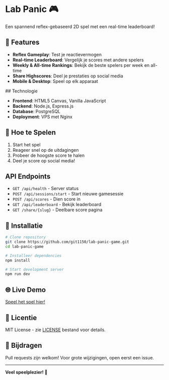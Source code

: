 # Lab Panic 🎮

Een spannend reflex-gebaseerd 2D spel met een real-time leaderboard!

## 🚀 Features

- **Reflex Gameplay**: Test je reactievermogen
- **Real-time Leaderboard**: Vergelijk je scores met andere spelers
- **Weekly & All-time Rankings**: Bekijk de beste spelers per week en all-time
- **Share Highscores**: Deel je prestaties op social media
- **Mobile & Desktop**: Speel op elk apparaat

##️ Technologie

- **Frontend**: HTML5 Canvas, Vanilla JavaScript
- **Backend**: Node.js, Express.js
- **Database**: PostgreSQL
- **Deployment**: VPS met Nginx

## 🎯 Hoe te Spelen

1. Start het spel
2. Reageer snel op de uitdagingen
3. Probeer de hoogste score te halen
4. Deel je score op social media!

## API Endpoints

- `GET /api/health` - Server status
- `POST /api/sessions/start` - Start nieuwe gamesessie
- `POST /api/scores` - Dien score in
- `GET /api/leaderboard` - Bekijk leaderboard
- `GET /share/{slug}` - Deelbare score pagina

## 🚀 Installatie

```bash
# Clone repository
git clone https://github.com/git1150/lab-panic-game.git
cd lab-panic-game

# Installeer dependencies
npm install

# Start development server
npm run dev
```

## 🌐 Live Demo

[Speel het spel hier!](https://jouw-domein.com)

## 📄 Licentie

MIT License - zie [LICENSE](LICENSE) bestand voor details.

## 👥 Bijdragen

Pull requests zijn welkom! Voor grote wijzigingen, open eerst een issue.

---

**Veel speelplezier! 🎉**